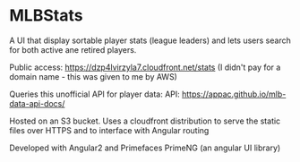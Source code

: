 # MLBStats
A UI that display sortable player stats (league leaders) and lets users search for both active ane retired players.

Public access: https://dzp4lvirzyla7.cloudfront.net/stats (I didn't pay for a domain name - this was given to me by AWS)

Queries this unofficial API for player data:
API: https://appac.github.io/mlb-data-api-docs/

Hosted on an S3 bucket. Uses a cloudfront distribution to serve the static files over HTTPS and to interface with Angular routing

Developed with Angular2 and Primefaces PrimeNG (an angular UI library) 
